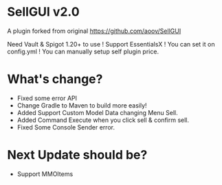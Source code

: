 # SellGUI v2.0
A plugin forked from original https://github.com/aoov/SellGUI

Need Vault & Spigot 1.20+ to use
! Support EssentialsX
! You can set it on config.yml
! You can manually setup self plugin price.
# What's change?
+ Fixed some error API
+ Change Gradle to Maven to build more easily!
+ Added Support Custom Model Data changing Menu Sell.
+ Added Command Execute when you click sell & confirm sell.
+ Fixed Some Console Sender error.
# Next Update should be?
+ Support MMOItems
